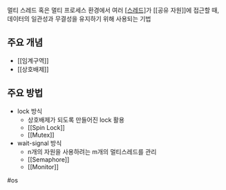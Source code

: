 멀티 스레드 혹은 멀티 프로세스 환경에서 여러 [[스레드]]([[프로세스]])가 [[공유 자원]]에 접근할 때, 데이터의 일관성과 무결성을 유지하기 위해 사용되는 기법
## 주요 개념
- [[임계구역]]
- [[상호배제]]
## 주요 방법
- lock 방식
	- 상호배제가 되도록 만들어진 lock 활용
	- [[Spin Lock]]
	- [[Mutex]]
- wait-signal 방식
	- n개의 자원을 사용하려는 m개의 멀티스레드를 관리
	- [[Semaphore]]
	- [[Monitor]]






#os